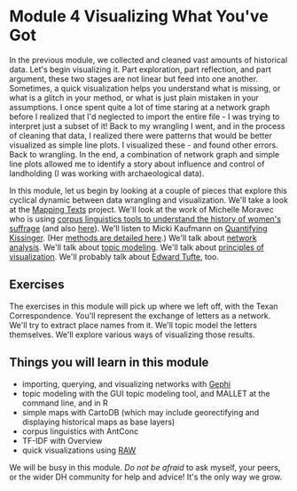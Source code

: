 Module 4 Visualizing What You've Got
=============

In the previous module, we collected and cleaned vast amounts of historical data. Let's begin visualizing it. Part exploration, part reflection, and part argument, these two stages are not linear but feed into one another. Sometimes, a quick visualization helps you understand what is missing, or what is a glitch in your method, or what is just plain mistaken in your assumptions. I once spent quite a lot of time staring at a network graph before I realized that I'd neglected to import the entire file - I was trying to interpret just a subset of it! Back to my wrangling I went, and in the process of cleaning that data, I realized there were patterns that would be better visualized as simple line plots. I visualized these - and found other errors. Back to wrangling. In the end, a combination of network graph and simple line plots allowed me to identify a story about influence and control of landholding (I was working with archaeological data).

In this module, let us begin by looking at a couple of pieces that explore this cyclical dynamic between data wrangling and visualization. We'll take a look at the [Mapping Texts](http://mappingtexts.stanford.edu/whitepaper/MappingTexts_WhitePaper.pdf) project. We'll look at the work of Michelle Moravec who is using [corpus linguistics tools to understand the history of women's suffrage](http://historyinthecity.blogspot.ca/2013/12/corpus-linguistics-for-historians.html) (and also [here](http://historyinthecity.blogspot.ca/2013/12/visualizing-gender-in-history-of-woman.html)). We'll listen to Micki Kaufmann on [Quantifying Kissinger](http://scholarslab.org/announcements/podcast-micki-kaufman-on-quantifying-kissinger/). (Her [methods are detailed here](http://blog.quantifyingkissinger.com/category/methods/).) We'll talk about [network analysis](http://www.scottbot.net/HIAL/?tag=network-analysis). We'll talk about [topic modeling](http://humanities.uva.nl/~mkoolen1/materials/KB_Mallet_2015/KB_Mallet.html). We'll talk about [principles of visualization](http://www.themacroscope.org/?page_id=469). We'll probably talk about [Edward Tufte](http://en.wikipedia.org/wiki/Edward_Tufte), too.

## Exercises

The exercises in this module will pick up where we left off, with the Texan Correspondence. You'll represent the exchange of letters as a network. We'll try to extract place names from it. We'll topic model the letters themselves. We'll explore various ways of visualizing those results.

## Things you will learn in this module

+ importing, querying, and visualizing networks with [Gephi](http:/gephi.org)
+ topic modeling with the GUI topic modeling tool, and MALLET at the command line, and in R
+ simple maps with CartoDB (which may include georectifying and displaying historical maps as base layers)
+ corpus linguistics with AntConc
+ TF-IDF with Overview
+ quick visualizations using [RAW](http://raw.densitydesign.org/) 

We will be busy in this module. *Do not be afraid* to ask myself, your peers, or the wider DH community for help and advice! It's the only way we grow.
